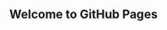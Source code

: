 ## Welcome to GitHub Pages
<div class="text">
    <div class="text-block">Линочка, доброе утро, моё солнышко 🌞</div>
    <div class="text-block">Сейчас мы с тобой поиграем в игру 🐱</div>
    <div class="text-block">Цель игры это узнать что за секрет таится в конце😊 </div>
    <div class="text-block">Только играть ЧЕСТНО 😛</div>
    <div class="text-block"><button>Нажми на меня!😮</button></div>
</div>
<script>
    $(document).ready(function() {
$('.text .text-block').eq(0).addClass('active').fadeIn(1000);
setInterval('AnimTXT();', 4000);
});

function AnimTXT() {
    var length = $('.text .text-block').length - 1;
    $('.text .text-block').each(function(index) {
         if($(this).hasClass('active') && index != length) {
             $(this).removeClass('active').fadeOut(1000).next('.text-block').addClass('active').fadeIn(1000);
             return false;
        } else if (index == length) {
             $(this).removeClass('active').fadeOut(1000);
             $('.text .text-block').eq(0).addClass('active').fadeIn(1000);
             return false;
         }
    });
};
</script>
<style>
    @import url('https://fonts.googleapis.com/css?family=Neucha');
.text {
    text-align: center;
}
.text-block {
    font-family: 'Neucha', cursive;
    font-size: 28px;
    position: absolute;
    display: none;    
}
button {
  font-family: 'Neucha', cursive;
  background: #2db6e9;
  padding: 5px;
  font-size: 18px;
  border: 1px solid #09abe7;
  color: #fff;
  border-radius: 4px;
}
    </style>
